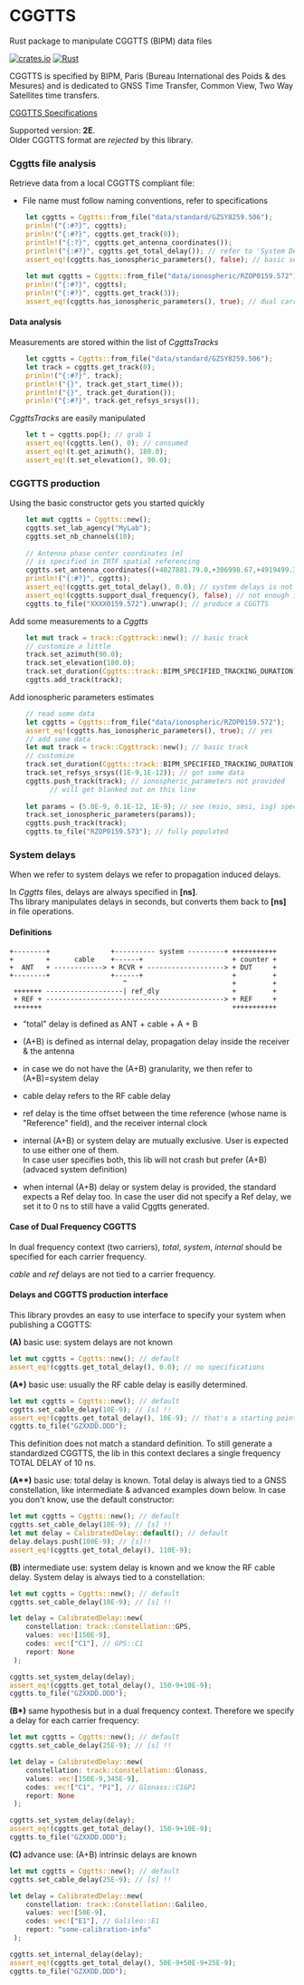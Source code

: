 # CGGTTS 
Rust package to manipulate CGGTTS (BIPM) data files

[![crates.io](https://img.shields.io/crates/v/cggtts.svg)](https://crates.io/crates/cggtts)
[![Rust](https://github.com/gwbres/cggtts/actions/workflows/rust.yml/badge.svg)](https://github.com/gwbres/cggtts/actions/workflows/rust.yml)

CGGTTS is specified by BIPM, Paris 
(Bureau International des Poids & des Mesures)
and is dedicated to GNSS Time Transfer, Common View, Two Way
Satellites time transfers.

[CGGTTS Specifications](https://www.bipm.org/documents/20126/52718503/G1-2015.pdf/f49995a3-970b-a6a5-9124-cc0568f85450)

Supported version: **2E**.   
Older CGGTTS format are _rejected_ by this library.

### Cggtts file analysis

Retrieve data from a local CGGTTS compliant file:

* File name must follow naming conventions, refer to specifications

```rust
    let cggtts = Cggtts::from_file("data/standard/GZSY8259.506");
    prinln!("{:#?}", cggtts);
    prinln!("{:#?}", cggtts.get_track(0));
    println!("{:?}", cggtts.get_antenna_coordinates());
    println!("{:#?}", cggtts.get_total_delay()); // refer to 'System Delays' section
    assert_eq!(cggtts.has_ionospheric_parameters(), false); // basic session
    
    let mut cggtts = Cggtts::from_file("data/ionospheric/RZOP0159.572");
    prinln!("{:#?}", cggtts);
    prinln!("{:#?}", cggtts.get_track(3));
    assert_eq!(cggtts.has_ionospheric_parameters(), true); // dual carrier session
```

#### Data analysis

Measurements are stored within the list of _CggttsTracks_

```rust
    let cggtts = Cggtts::from_file("data/standard/GZSY8259.506");
    let track = cggtts.get_track(0);
    prinln!("{:#?}", track);
    println!("{}", track.get_start_time());
    println!("{}", track.get_duration());
    prinln!("{:#?}", track.get_refsys_srsys());
```

_CggttsTracks_ are easily manipulated

```rust
    let t = cggtts.pop(); // grab 1
    assert_eq!(cggtts.len(), 0); // consumed
    assert_eq!(t.get_azimuth(), 180.0);
    assert_eq!(t.set_elevation(), 90.0);
```

### CGGTTS production

Using the basic constructor gets you started quickly

```rust
    let mut cggtts = Cggtts::new();
    cggtts.set_lab_agency("MyLab");
    cggtts.set_nb_channels(10);
    
    // Antenna phase center coordinates [m] 
    // is specified in IRTF spatial referencing
    cggtts.set_antenna_coordinates((+4027881.79.0,+306998.67,+4919499.36));
    println!("{:#?}", cggtts);
    assert_eq!(cggtts.get_total_delay(), 0.0); // system delays is not specified
    assert_eq!(cggtts.support_dual_frequency(), false); // not enough information
    cggtts.to_file("XXXX0159.572").unwrap(); // produce a CGGTTS
```

Add some measurements to a _Cggtts_

```rust
    let mut track = track::Cggttrack::new(); // basic track
    // customize a little
    track.set_azimuth(90.0);
    track.set_elevation(180.0);   
    track.set_duration(Cggtts::track::BIPM_SPECIFIED_TRACKING_DURATION); // standard
    cggtts.add_track(track);
```

Add ionospheric parameters estimates

```rust
    // read some data
    let cggtts = Cggtts::from_file("data/ionospheric/RZOP0159.572");
    assert_eq!(cggtts.has_ionospheric_parameters(), true); // yes
    // add some data
    let mut track = track::Cggttrack::new(); // basic track
    // customize
    track.set_duration(Cggtts::track::BIPM_SPECIFIED_TRACKING_DURATION); // respect standard
    track.set_refsys_srsys((1E-9,1E-12)); // got some data
    cggtts.push_track(track); // ionospheric_parameters not provided
          // will get blanked out on this line
    
    let params = (5.0E-9, 0.1E-12, 1E-9); // see (msio, smsi, isg) specifications
    track.set_ionospheric_parameters(params));
    cggtts.push_track(track);
    cggtts.to_file("RZOP0159.573"); // fully populated
```

### System delays

When we refer to system delays we refer to propagation induced delays.

In _Cggtts_ files, delays are always specified in **[ns]**.  
Ths library manipulates delays in seconds, but converts them
back to **[ns]** in file operations.

#### Definitions

```
+--------+               +---------- system ---------+ +++++++++++
+        +      cable    +------+                      + counter +
+  ANT   + ------------> + RCVR + -------------------> + DUT     +
+--------+               +------+                      +         +
                            ^                          +         +
 +++++++ -------------------| ref_dly                  +         +
 + REF + --------------------------------------------> + REF     +
 +++++++                                               +++++++++++
```

* "total" delay is defined as ANT + cable + A + B
* (A+B) is defined as internal delay, propagation delay inside
the receiver & the antenna
* in case we do not have the (A+B) granularity, we then refer to (A+B)=system delay

* cable delay refers to the RF cable delay

* ref delay is the time offset between the time reference (whose name is "Reference" field),
and the receiver internal clock

* internal (A+B) or system delay are mutually exclusive.
User is expected to use either one of them.  
In case user specifies both, this lib will not crash but prefer (A+B) (advaced system definition)

* when internal (A+B) delay or system delay is provided,
the standard expects a Ref delay too. 
In case the user did not specify a Ref delay, we set it to 0 ns
to still have a valid Cggtts generated.

#### Case of Dual Frequency CGGTTS
In dual frequency context (two carriers), 
_total_, _system_, _internal_ should be specified
for each carrier frequency.

_cable_ and _ref_ delays are not tied to a carrier frequency.

#### Delays and CGGTTS production interface

This library provdes an easy to use interface to specify your system
when publishing a CGGTTS:

__(A)__ basic use: system delays are not known
```rust
let mut cggtts = Cggtts::new(); // default
assert_eq!(cggtts.get_total_delay(), 0.0); // no specifications
```

__(A*)__ basic use: usually the RF cable delay is easilly determined.
```rust
let mut cggtts = Cggtts::new(); // default
cggtts.set_cable_delay(10E-9); // [s] !!
assert_eq!(cggtts.get_total_delay(), 10E-9); // that's a starting point
cggtts.to_file("GZXXDD.DDD");
```

This definition does not match a standard definition.
To still generate a standardized CGGTTS, the lib in this context declares
a single frequency TOTAL DELAY of 10 ns.

__(A**)__ basic use: total delay is known.
Total delay is always tied to a GNSS constellation, like 
intermediate & advanced examples down below.
In case you don't know, use the default constructor:
```rust
let mut cggtts = Cggtts::new(); // default
cggtts.set_cable_delay(10E-9); // [s] !!
let mut delay = CalibratedDelay::default(); // default
delay.delays.push(100E-9); // [s]!!
assert_eq!(cggtts.get_total_delay(), 110E-9);
```

__(B)__ intermediate use: 
system delay is known and
we know the RF cable delay. System delay is always tied to a 
constellation:

```rust
let mut cggtts = Cggtts::new(); // default
cggtts.set_cable_delay(10E-9); // [s] !!

let delay = CalibratedDelay::new(
    constellation: track::Constellation::GPS,
    values: vec![150E-9],
    codes: vec!["C1"], // GPS::C1
    report: None
 );

cggtts.set_system_delay(delay); 
assert_eq!(cggtts.get_total_delay(), 150-9+10E-9);
cggtts.to_file("GZXXDD.DDD");
```

__(B*)__ same hypothesis but in a dual frequency context.
Therefore we specify a delay for each carrier frequency: 

```rust
let mut cggtts = Cggtts::new(); // default
cggtts.set_cable_delay(25E-9); // [s] !!

let delay = CalibratedDelay::new(
    constellation: track::Constellation::Glonass,
    values: vec![150E-9,345E-9],
    codes: vec!["C1", "P1"], // Glonass::C1&P1
    report: None
 );

cggtts.set_system_delay(delay); 
assert_eq!(cggtts.get_total_delay(), 150-9+10E-9);
cggtts.to_file("GZXXDD.DDD");
```

__(C)__ advance use: (A+B) intrinsic delays are known 

```rust
let mut cggtts = Cggtts::new(); // default
cggtts.set_cable_delay(25E-9); // [s] !!

let delay = CalibratedDelay::new(
    constellation: track::Constellation::Galileo,
    values: vec![50E-9],
    codes: vec!["E1"], // Galileo::E1
    report: "some-calibration-info"
 );

cggtts.set_internal_delay(delay); 
assert_eq!(cggtts.get_total_delay(), 50E-9+50E-9+25E-9);
cggtts.to_file("GZXXDD.DDD");
```
